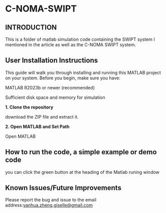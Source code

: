 # C-NOMA-SWIPT
## INTRODUCTION
This is a folder of matlab simulation code containing the SWIPT system I mentioned in the article as well as the C-NOMA SWIPT system.

## User Installation Instructions 
This guide will walk you through installing and running this MATLAB project on your system.
Before you begin, make sure you have:

MATLAB R2023b or newer (recommended)

Sufficient disk space and memory for simulation

**1. Clone the repository**

download the ZIP file and extract it.

**2. Open MATLAB and Set Path**

Open MATLAB



## How to run the code, a simple example or demo code 
you can click the green button at the heading of the Matlab runing window
## Known Issues/Future Improvements 
Please report the bug and issue to the email address:yanhua.zheng.giselle@gmail.com
